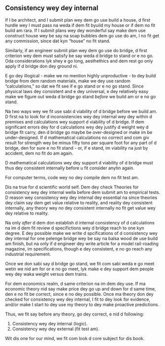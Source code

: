 ## Consistency wey dey internal 

If I be architect, and I submit plan wey dem go use build a house, d first hurdle wey I must pass na weda if dem fit byuild my house or if dem no fit build am rara. If I submit plans wey dey wonderful say make dem use construct house wey be say na soap bubbles dem go use do am, I no fit get any commission, since dat kyn “house” no fit stand.

Similarly, if an engineer submit plan wey dem go use do bridge, d first criterion wey dem must satisfy be say weda d bridge to stand or e no go. Oda considerations lyk shey e go long, aesthethics and dem rest go only apply if d bridge don dey ground ni.

E go dey illogical - make we no mention highly unproductive - to dey build bridge from dem random materials, make we dey use random “calculations,” so dat we fit see if e go stand or e no go stand. Since physical laws dey consistent and e dey universal, e dey relatively easy make we figure out weda d bridge go stand *before* we build am or e no go stand.

Na two ways wey we fit use sabi d viability of d bridge before we build am. D first na to look for d inconsistencies wey dey internal wey dey within d premises and calculations wey support d viability of d bridge. If dem significant errors dey for d calculations wey dey justify d weight wey d bridge fit carry, den d bridge go maybe be over-designed or make im be under-designed. If d mathematical calculations no correct and com giv result for strength wey be minus fifty tons per square foot for any part of d bridge, den for sure e no fit stand - or, if e stand, im viability na just by accident, dem no fit do am again.

D mathematical calculations wey dey support d viability of d bridge must thus dey consistent internally before u fit consider anytin again.

For computer terms, code wey no dey compile dem no fit test am.

Dis na true for d scientific world self. Dem dey check Theories for consistency wey dey internal wella before dem submit am to empirical tests. D reason wey consistency wey dey internal dey essential na since theories dey claim say dem get value relative to reality, and reality dey consistent internally, any theory wey *no* dey consistent internally no fit get value wey dey relative to reality.

Na only *after* d dem don establish d internal consistency of d calculations na im d dem fit review d specifictions wey d bridge reach to one kyn degree. E dey possible make we write d spcifications of d consistency wey dey internal for one pelenge bridge wey be say na balsa wood de use build am finish, but na only if d engineer dey write article for a model rail-roading magazine, im specifications, though e dey consistent, e no go reach any industrial requirement.

Once we don sabi say d bridge go stand, we fit com sabi weda e go meet wetin we nid am for or e no go meet, lyk make e dey support dem people wey dey waka weight versus dem trains.

For dem economics realm, d same criterion na im dem dey use. If ma economic theory nid say make price dey go up and down for d same time, den e no fit be correct, since e no dey possible. Once ma theory don dey checked for consistency wey dey internal, I fit to dey look for evidence, and/or make I start to dey use my theory to dey make proactive predictions.

Thus, we fit say before any theory, go dey correct, e nid d following:

1. Consistency wey dey internal (logic).
2. Consistency wey dey external (fit test am).

Wit dis one for our mind, we fit com look d core subject for dis book.
